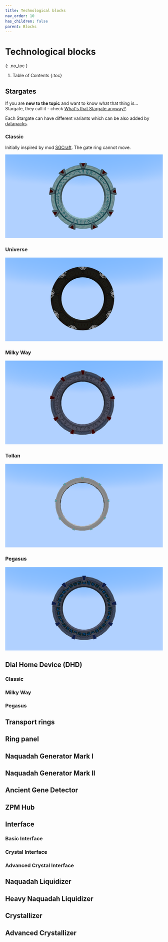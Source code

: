 ```yaml
---
title: Technological blocks
nav_order: 10
has_children: false
parent: Blocks
---
```

# Technological blocks
{: .no_toc }

1. Table of Contents
{:toc}

## Stargates
If you are __new to the topic__ and want to know what that thing is...  
Stargate, they call it - check [What's that Stargate anyway?](/what_is_stargate).

Each Stargate can have different variants which can be also added by [datapacks](/datapacks).

### Classic
Initially inspired by mod [SGCraft](https://www.curseforge.com/minecraft/mc-mods/sg-craft).
The gate ring cannot move.

![Classic Stargate](/assets/img/blocks/technological/classic_stargate.png)

### Universe

![Universe Stargate](/assets/img/blocks/technological/universe_stargate.png)

### Milky Way

![Milky Way Stargate](/assets/img/blocks/technological/milkyway_stargate.png)

### Tollan

![Tollan Stargate](/assets/img/blocks/technological/tollan_stargate.png)

### Pegasus

![Pegasus Stargate](/assets/img/blocks/technological/pegasus_stargate.png)


## Dial Home Device (DHD)
### Classic
### Milky Way
### Pegasus

## Transport rings
## Ring panel

## Naquadah Generator Mark I
## Naquadah Generator Mark II
## Ancient Gene Detector
## ZPM Hub

## Interface
### Basic Interface
### Crystal Interface
### Advanced Crystal Interface
## Naquadah Liquidizer
## Heavy Naquadah Liquidizer
## Crystallizer
## Advanced Crystallizer
